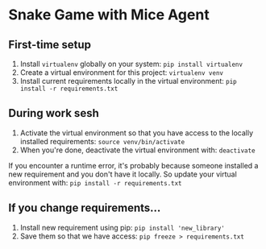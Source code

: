 # Snake Game with Mice Agent 

## First-time setup 
1. Install `virtualenv` globally on your system: `pip install virtualenv`
2. Create a virtual environment for this project: `virtualenv venv`
3. Install current requirements locally in the virtual environment: `pip install -r requirements.txt`

## During work sesh
1. Activate the virtual environment so that you have access to the locally installed requirements: `source venv/bin/activate`
2. When you're done, deactivate the virtual environment with: `deactivate`

If you encounter a runtime error, it's probably because someone installed a new requirement and you don't have it locally. So update your virtual environment with: `pip install -r requirements.txt` 

## If you change requirements...  
1. Install new requirement using pip: `pip install 'new_library'`
2. Save them so that we have access: `pip freeze > requirements.txt`

